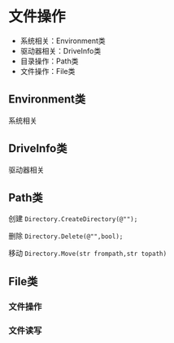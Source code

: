 # 文件操作
* 系统相关：Environment类
* 驱动器相关：DriveInfo类
* 目录操作：Path类
* 文件操作：File类
## Environment类
系统相关
## DriveInfo类
驱动器相关
## Path类
创建
`Directory.CreateDirectory(@"");`

删除
`Directory.Delete(@"",bool);`

移动
`Directory.Move(str frompath,str topath)`
## File类
### 文件操作
### 文件读写
